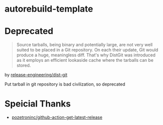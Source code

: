 # autorebuild-template

# Deprecated

> Source tarballs, being binary and potentially large, are not very well suited to be placed in a Git repository. On each their update, Git would produce a huge, meaningless diff. That's why DistGit was introduced as it employs an efficient lookaside cache where the tarballs can be stored.

by [release-engineering/dist-git](https://github.com/release-engineering/dist-git/blob/master/README.md)

Put tarball in git repository is bad civilization, so deprecated

# Speicial Thanks
- [pozetroninc/github-action-get-latest-release](https://github.com/pozetroninc/github-action-get-latest-release)


